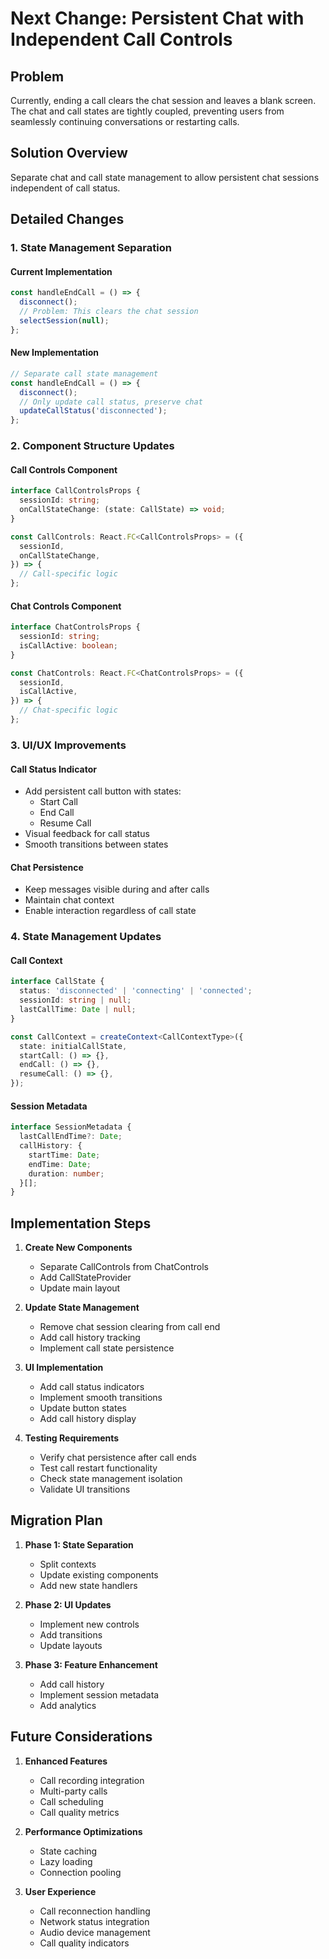 # Next Change: Persistent Chat with Independent Call Controls

## Problem
Currently, ending a call clears the chat session and leaves a blank screen. The chat and call states are tightly coupled, preventing users from seamlessly continuing conversations or restarting calls.

## Solution Overview
Separate chat and call state management to allow persistent chat sessions independent of call status.

## Detailed Changes

### 1. State Management Separation

#### Current Implementation
```typescript
const handleEndCall = () => {
  disconnect();
  // Problem: This clears the chat session
  selectSession(null);
};
```

#### New Implementation
```typescript
// Separate call state management
const handleEndCall = () => {
  disconnect();
  // Only update call status, preserve chat
  updateCallStatus('disconnected');
};
```

### 2. Component Structure Updates

#### Call Controls Component
```typescript
interface CallControlsProps {
  sessionId: string;
  onCallStateChange: (state: CallState) => void;
}

const CallControls: React.FC<CallControlsProps> = ({
  sessionId,
  onCallStateChange,
}) => {
  // Call-specific logic
};
```

#### Chat Controls Component
```typescript
interface ChatControlsProps {
  sessionId: string;
  isCallActive: boolean;
}

const ChatControls: React.FC<ChatControlsProps> = ({
  sessionId,
  isCallActive,
}) => {
  // Chat-specific logic
};
```

### 3. UI/UX Improvements

#### Call Status Indicator
- Add persistent call button with states:
  - Start Call
  - End Call
  - Resume Call
- Visual feedback for call status
- Smooth transitions between states

#### Chat Persistence
- Keep messages visible during and after calls
- Maintain chat context
- Enable interaction regardless of call state

### 4. State Management Updates

#### Call Context
```typescript
interface CallState {
  status: 'disconnected' | 'connecting' | 'connected';
  sessionId: string | null;
  lastCallTime: Date | null;
}

const CallContext = createContext<CallContextType>({
  state: initialCallState,
  startCall: () => {},
  endCall: () => {},
  resumeCall: () => {},
});
```

#### Session Metadata
```typescript
interface SessionMetadata {
  lastCallEndTime?: Date;
  callHistory: {
    startTime: Date;
    endTime: Date;
    duration: number;
  }[];
}
```

## Implementation Steps

1. **Create New Components**
   - Separate CallControls from ChatControls
   - Add CallStateProvider
   - Update main layout

2. **Update State Management**
   - Remove chat session clearing from call end
   - Add call history tracking
   - Implement call state persistence

3. **UI Implementation**
   - Add call status indicators
   - Implement smooth transitions
   - Update button states
   - Add call history display

4. **Testing Requirements**
   - Verify chat persistence after call ends
   - Test call restart functionality
   - Check state management isolation
   - Validate UI transitions

## Migration Plan

1. **Phase 1: State Separation**
   - Split contexts
   - Update existing components
   - Add new state handlers

2. **Phase 2: UI Updates**
   - Implement new controls
   - Add transitions
   - Update layouts

3. **Phase 3: Feature Enhancement**
   - Add call history
   - Implement session metadata
   - Add analytics

## Future Considerations

1. **Enhanced Features**
   - Call recording integration
   - Multi-party calls
   - Call scheduling
   - Call quality metrics

2. **Performance Optimizations**
   - State caching
   - Lazy loading
   - Connection pooling

3. **User Experience**
   - Call reconnection handling
   - Network status integration
   - Audio device management
   - Call quality indicators
